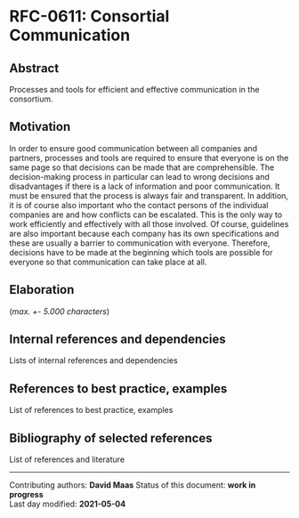 # RFC-0611: Consortial Communication

## Abstract

Processes and tools for efficient and effective communication in the consortium.
    
## Motivation

In order to ensure good communication between all companies and partners, processes and tools are required to ensure that everyone is on the same page so that decisions can be made that are comprehensible. The decision-making process in particular can lead to wrong decisions and disadvantages if there is a lack of information and poor communication. It must be ensured that the process is always fair and transparent. In addition, it is of course also important who the contact persons of the individual companies are and how conflicts can be escalated. This is the only way to work efficiently and effectively with all those involved. Of course, guidelines are also important because each company has its own specifications and these are usually a barrier to communication with everyone. Therefore, decisions have to be made at the beginning which tools are possible for everyone so that communication can take place at all.
    
## Elaboration

(*max. +- 5.000 characters*)
    
## Internal references and dependencies

Lists of internal references and dependencies 
    
## References to best practice, examples  

List of references to best practice, examples 
	
## Bibliography of selected references

List of references and literature

________

Contributing authors: **David Maas**
Status of this document: **work in progress**  
Last day modified: **2021-05-04**